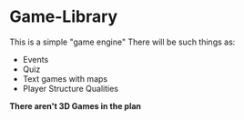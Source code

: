 # Game-Library
This is a simple "game engine"
There will be such things as:
- Events
- Quiz
- Text games with maps
- Player Structure Qualities

**There aren't 3D Games in the plan**
